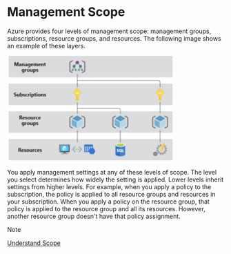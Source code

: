 # Management Scope

Azure provides four levels of management scope: management groups, subscriptions, resource groups, and resources. The following image shows an example of these layers.

<img src="./img/mgm_scope.png" alt="The four levels of scope in Azure: management groups, subscriptions, resource groups, and resources" width="385" height="245" />

You apply management settings at any of these levels of scope. The level you select determines how widely the setting is applied. Lower levels inherit settings from higher levels. For example, when you apply a policy to the subscription, the policy is applied to all resource groups and resources in your subscription. When you apply a policy on the resource group, that policy is applied to the resource group and all its resources. However, another resource group doesn't have that policy assignment.

>[!NOTE]
>[Understand Scope](https://learn.microsoft.com/en-us/azure/azure-resource-manager/management/overview#understand-scope)
